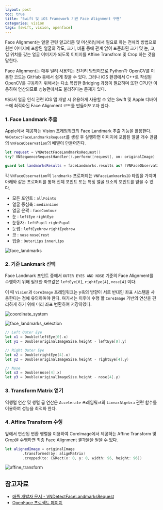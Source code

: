 ```yaml
---
layout: post
toc: true
title: "Swift 및 iOS Framework 기반 Face Alignment 구현"
categories: vision
tags: [swift, vision, openface]
---
```


Face Alignment는 얼굴 관련 알고리즘 및 머신러닝에서 필요로 하는 전처리 방법으로 원본 이미지에 포함된 얼굴의 각도, 크기, 비율 등에 관계 없이 표준화된 크기 및 눈, 코, 입 위치를 갖는 얼굴 이미지가 되도록 이미지를 Affine Transfrom 및 Crop 하는 것을 말한다.

Face Alignment는 매우 널리 사용되는 전처리 방법이므로 Python과 OpenCV를 이용한 코드는 GitHub 등에서 쉽게 찾을 수 있다. 그러나 iOS 환경에서 C++로 작성된 OpenCV를 구동하기 위해서는 다소 복잡한 Bridging 과정이 필요하며 또한 CPU만 이용하여 연산되므로 성능면에서도 불리하다는 문제가 있다.

따라서 얼굴 인식 관련 iOS 앱 개발 시 유용하게 사용할 수 있는 Swift 및 Apple 디바이스에 최적화된 Face Alignment 코드를 만들어보고자 한다.


### 1. Face Landmark 추출
Apple에서 제공하는 Vision 프레임워크의 Face Landmark 추출 기능을 활용한다. `VNDetectFaceLandmarksRequest`를 생성 후 실행하면 이미지에 포함된 얼굴 개수 만큼의 `VNFaceObservation`의 배열이 만들어진다.

``` swift
let request = VNDetectFaceLandmarksRequest()
try? VNSequenceRequestHandler().perform([request], on: originalImage)

guard let landmarksResults = faceLandmarks.results as? [VNFaceObservation] else { return nil }
```

각 `VNFaceObservation`의 `landmarks` 프로퍼티는 `VNFaceLankmarks2D` 타입을 가지며 아래와 같은 프로퍼티를 통해 전체 포인트 또는 특정 얼굴 요소의 포인트를 얻을 수 있다.

- 모든 포인트 : `allPoints`
- 얼굴 중심축 : `medianLine`
- 얼굴 윤곽 : `faceContour` 
- 눈 : `leftEye` `rightEye`
- 눈동자 : `leftPupil` `rightPupul`
- 눈썹 : `leftEyebrow` `rightEyebrow`
- 코 : `nose` `noseCrest`
- 입술 : `OuterLips` `innerLips` 

![face_landmarks](https://user-images.githubusercontent.com/7419790/94780635-bd2a2180-0403-11eb-9ddf-ef3c78f406ae.jpg)


### 2. 기준 Lankmark 선택
Face Landmark 포인트 중에서 `OUTER EYES AND NOSE` 기준의 Face Alignment를 수행하기 위해 필요한 좌표값은 `leftEye[0]`, `rightEye[4]`, `nose[4]` 이다.

이 때 `Vision`과 `CoreImage` 프레임워크는 y축의 방향이 서로 반대인 좌표 시스템을 사용한다는 점에 유의하여야 한다. 여기서는 이후에 수행 할 `CoreImage` 기반의 연산을 편리하게 하기 위해 미리 좌표 변환하여 저장하였다.

![coordinate_system](https://user-images.githubusercontent.com/7419790/94823105-6ee64400-043e-11eb-84a3-201ed887cdb5.jpg)

![face_landmarks_selection](https://user-images.githubusercontent.com/7419790/94782434-2a3eb680-0406-11eb-94be-29a207558b4f.jpg)
``` swift
// Left Outer Eye
let x1 = Double(leftEye[0].x)
let y1 = Double(originalImageSize.height - leftEye[0].y)

// Right Outer Eye
let x2 = Double(rightEye[4].x)
let y2 = Double(originalImageSize.height - rightEye[4].y)

// Nose
let x3 = Double(nose[4].x)
let y3 = Double(originalImageSize.height - nose[4].y)
```

### 3. Transform Matrix 얻기
역행렬 연산 및 행렬 곱 연산은 `Accelerate` 프레임워크의 `LinearAlgebra` 관련 함수를 이용하여 성능을 최적화 한다.


### 4. Affine Transform 수행
앞에서 연산된 변환 행렬을 이용하여 CoreImage에서 제공하는 Affine Transform 및 Crop을 수행하면 최종 Face Alignment 결과물을 얻을 수 있다.

``` swift
let alignedImage = originalImage
		.transformed(by: alignMatrix)
		.cropped(to: CGRect(x: 0, y: 0, width: 96, height: 96))
```
![affine_transform](https://user-images.githubusercontent.com/7419790/94819991-e74b0600-043a-11eb-997f-ab040ecf3ca5.jpg)


## 참고자료
- [애플 개발자 문서 - VNDetectFaceLandmarksRequest](https://developer.apple.com/documentation/vision/vndetectfacelandmarksrequest)
- [OpenFace 프로젝트 페이지](https://cmusatyalab.github.io/openface/)
